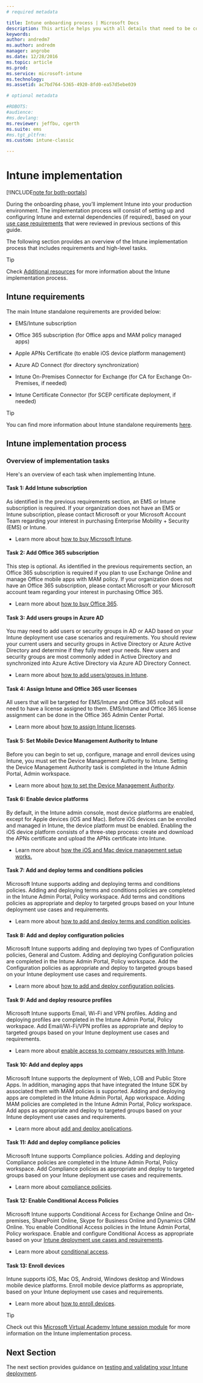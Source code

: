 ```yaml
---
# required metadata

title: Intune onboarding process | Microsoft Docs
description: This article helps you with all details that need to be considered when on-boarding Intune cloud-only solution into your environment.
keywords:
author: andredm7
ms.author: andredm
manager: angrobe
ms.date: 12/28/2016
ms.topic: article
ms.prod:
ms.service: microsoft-intune
ms.technology:
ms.assetid: ac7bd764-5365-4920-8fd0-ea57d5ebe039

# optional metadata

#ROBOTS:
#audience:
#ms.devlang:
ms.reviewer: jeffbu, cgerth
ms.suite: ems
#ms.tgt_pltfrm:
ms.custom: intune-classic

---
```


# Intune implementation

[!INCLUDE[note for both-portals](./includes/note-for-both-portals.md)]

During the onboarding phase, you’ll implement Intune into your production environment. The implementation process will consist of setting up and configuring Intune and external dependencies (if required), based on your [use case requirements](planning-guide-requirements.md) that were reviewed in previous sections of this guide.

The following section provides an overview of the Intune implementation process that includes requirements and high-level tasks.

>[!TIP]
> Check [Additional resources](planning-guide-resources.md) for more information about the Intune implementation process.

## Intune requirements

The main Intune standalone requirements are provided below:

-   EMS/Intune subscription

-   Office 365 subscription (for Office apps and MAM policy managed apps)

-   Apple APNs Certificate (to enable iOS device platform management)

-   Azure AD Connect (for directory synchronization)

-   Intune On-Premises Connector for Exchange (for CA for Exchange On-Premises, if needed)

-   Intune Certificate Connector (for SCEP certificate deployment, if needed)

>[!TIP]
> You can find more information about Intune standalone requirements [here](/intune/supported-devices-browsers).

## Intune implementation process

### Overview of implementation tasks

Here's an overview of each task when implementing Intune.

#### Task 1: Add Intune subscription

As identified in the previous requirements section, an EMS or Intune subscription is required. If your organization does not have an EMS or Intune subscription, please contact Microsoft or your Microsoft Account Team regarding your interest in purchasing Enterprise Mobility + Security (EMS) or Intune.

-   Learn more about [how to buy Microsoft Intune](https://www.microsoft.com/cloud-platform/microsoft-intune-pricing).

#### Task 2: Add Office 365 subscription

This step is optional. As identified in the previous requirements section, an Office 365 subscription is required if you plan to use Exchange Online and manage Office mobile apps with MAM policy. If your organization does not have an Office 365 subscription, please contact Microsoft or your Microsoft account team regarding your interest in purchasing Office 365.

-   Learn more about [how to buy Office 365](https://products.office.com/business/compare-office-365-for-business-plans).

#### Task 3: Add users groups in Azure AD

You may need to add users or security groups in AD or AAD based on your Intune deployment use case scenarios and requirements. You should review your current users and security groups in Active Directory or Azure Active Directory and determine if they fully meet your needs. New users and security groups are most commonly added in Active Directory and synchronized into Azure Active Directory via Azure AD Directory Connect.

-   Learn more about [how to add users/groups in Intune](users-permissions-add.md).

#### Task 4: Assign Intune and Office 365 user licenses

All users that will be targeted for EMS/Intune and Office 365 rollout will need to have a license assigned to them. EMS/Intune and Office 365 license assignment can be done in the Office 365 Admin Center Portal.

-   Learn more about [how to assign Intune licenses](licenses-assign.md).

#### Task 5: Set Mobile Device Management Authority to Intune

Before you can begin to set up, configure, manage and enroll devices using Intune, you must set the Device Management Authority to Intune. Setting the Device Management Authority task is completed in the Intune Admin Portal, Admin workspace.

-   Learn more about [how to set the Device Management Authority](/intune-classic/deploy-use/prerequisites-for-enrollment#step-2-set-mdm-authority).

#### Task 6: Enable device platforms

By default, in the Intune admin console, most device platforms are enabled, except for Apple devices (iOS and Mac). Before iOS devices can be enrolled and managed in Intune, the device platform must be enabled. Enabling the iOS device platform consists of a three-step process: create and download the APNs certificate and upload the APNs certificate into Intune.

-   Learn more about [how the iOS and Mac device management setup works.](/intune-classic/deploy-use/set-up-ios-and-mac-management-with-microsoft-intune)

#### Task 7: Add and deploy terms and conditions policies

Microsoft Intune supports adding and deploying terms and conditions policies. Adding and deploying terms and conditions policies are completed in the Intune Admin Portal, Policy workspace. Add terms and conditions policies as appropriate and deploy to targeted groups based on your Intune deployment use cases and requirements.

-   Learn more about [how to add and deploy terms and condition policies](/intune-classic/deploy-use/terms-and-condition-policy-settings-in-microsoft-intune).

#### Task 8: Add and deploy configuration policies

Microsoft Intune supports adding and deploying two types of Configuration policies, General and Custom. Adding and deploying Configuration policies are completed in the Intune Admin Portal, Policy workspace. Add the Configuration policies as appropriate and deploy to targeted groups based on your Intune deployment use cases and requirements.

-   Learn more about [how to add and deploy configuration policies](/intune-classic/deploy-use/manage-settings-and-features-on-your-devices-with-microsoft-intune-policies).

#### Task 9: Add and deploy resource profiles

Microsoft Intune supports Email, Wi-Fi and VPN profiles. Adding and deploying profiles are completed in the Intune Admin Portal, Policy workspace. Add Email/Wi-Fi/VPN profiles as appropriate and deploy to targeted groups based on your Intune deployment use cases and requirements.

-   Learn more about [enable access to company resources with Intune](/intune-classic/deploy-use/enable-access-to-company-resources-with-microsoft-intune).

#### Task 10: Add and deploy apps

Microsoft Intune supports the deployment of Web, LOB and Public Store Apps. In addition, managing apps that have integrated the Intune SDK by associated them with MAM policies is supported. Adding and deploying apps are completed in the Intune Admin Portal, App workspace. Adding MAM policies are completed in the Intune Admin Portal, Policy workspace. Add apps as appropriate and deploy to targeted groups based on your Intune deployment use cases and requirements.

-   Learn more about [add and deploy applications](/intune-classic/deploy-use/deploy-apps).

#### Task 11: Add and deploy compliance policies

Microsoft Intune supports Compliance policies. Adding and deploying Compliance policies are completed in the Intune Admin Portal, Policy workspace. Add Compliance policies as appropriate and deploy to targeted groups based on your Intune deployment use cases and requirements.

-   Learn more about [compliance policies](/intune-classic/deploy-use/introduction-to-device-compliance-policies-in-microsoft-intune).

#### Task 12: Enable Conditional Access Policies

Microsoft Intune supports Conditional Access for Exchange Online and On-premises, SharePoint Online, Skype for Business Online and Dynamics CRM Online. You enable Conditional Access policies in the Intune Admin Portal, Policy workspace. Enable and configure Conditional Access as appropriate based on your [Intune deployment use cases and requirements](planning-guide-requirements.md).

-   Learn more about [conditional access](/intune-classic/deploy-use/restrict-access-to-email-and-o365-services-with-microsoft-intune).

#### Task 13: Enroll devices

Intune supports iOS, Mac OS, Android, Windows desktop and Windows mobile device platforms. Enroll mobile device platforms as appropriate, based on your Intune deployment use cases and requirements.

-   Learn more about [how to enroll devices](/intune-classic/deploy-use/enroll-devices-in-microsoft-intune).

>[!TIP]
> Check out this [Microsoft Virtual Academy Intune session module](https://mva.microsoft.com/training-courses/deploying-microsoft-enterprise-mobility-suite-16408?l=PPWNoZxvD_1404778676) for more information on the Intune implementation process.

## Next Section

The next section provides guidance on [testing and validating your Intune deployment](planning-guide-test-validation.md).
